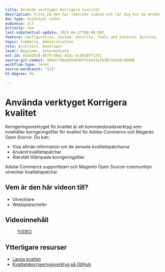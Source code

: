 ```yaml
---
title: Använda verktyget Korrigera kvalitet
description: Titta på den här tekniska videon och lär dig hur du använder kvalitetslappningsverktyget för Adobe Commerce och Magento Open Source.
doc-type: technical video
audience: all
activity: use
last-substantial-update: 2023-04-27T00:00:00Z
feature: Configuration, System, Security, Tools and External Services
topic: Commerce, Administration
role: Architect, Developer
level: Beginner, Intermediate
exl-id: d3d42654-8574-48d1-814c-ec46107f1371
source-git-commit: 404d2708a6d540d6fb19a33afb20726356cd8000
workflow-type: tm+mt
source-wordcount: '112'
ht-degree: 0%

---
```


# Använda verktyget Korrigera kvalitet

Korrigeringsverktyget för kvalitet är ett kommandoradsverktyg som innehåller korrigeringsfiler för kvalitet för Adobe Commerce och Magento Open Source. Du kan:

- Visa allmän information om de senaste kvalitetspatcharna
- Använd kvalitetspatchar
- Återställ tillämpade korrigeringsfiler

Adobe Commerce supportteam och Magento Open Source-communityn utvecklar kvalitetspatchar.

## Vem är den här videon till?

- Utvecklare
- Webbplatschefer

## Videoinnehåll

>[!VIDEO](https://video.tv.adobe.com/v/344000?quality=12&learn=on)

## Ytterligare resurser

- [Lappa kvalitet](https://experienceleague.adobe.com/tools/commerce-quality-patches/index.html)
- [Kvalitetskorrigeringsverktyg på GitHub](https://github.com/magento/quality-patches)
